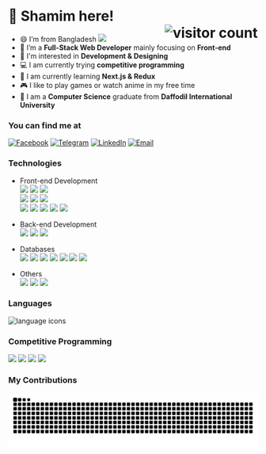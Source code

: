 # 👋 Shamim here! <div><picture><source media="(prefers-color-scheme: dark)" srcset="https://visitor-badge.laobi.icu/badge?page_id=aushamim.aushamim&left_color=%231f2936&right_color=%231f2936&left_text=~" /><source media="(prefers-color-scheme: light)" srcset="https://visitor-badge.laobi.icu/badge?page_id=aushamim.aushamim&left_color=%23f4f8ff&right_color=%231f2936&left_text=~" /><img align="right" alt="visitor count" /></picture></div>

- 😄 I’m from Bangladesh <img src="https://cdn3.emoji.gg/emojis/5307-peepobangladesh.gif" width="40"/>
- 🌱 I’m a **Full-Stack Web Developer** mainly focusing on **Front-end**
- 👀 I'm interested in **Development & Designing**
- 💻 I am currently trying **competitive programming**
- 🧠 I am currently learning **Next.js & Redux**
- 🎮 I like to play games or watch anime in my free time
- 📖 I am a **Computer Science** graduate from **Daffodil International University**
  <!-- - 🤓 Next I will try to learn Next.JS also get a job -->

### You can find me at

[![Facebook](https://img.shields.io/badge/au.shamim0-0866ff?style=flat&logo=facebook&logoColor=white)](https://www.facebook.com/au.shamim0/)
[![Telegram](https://img.shields.io/badge/aushamim-1f2936?style=flat&logo=telegram&logoColor=white)](https://t.me/aushamim)
[![LinkedIn](https://img.shields.io/badge/aushamim-0a66c2?style=flat&logo=linkedin&logoColor=white)](https://www.linkedin.com/in/aushamim/)
[![Email](https://img.shields.io/badge/au.shamim0@gmail.com-ea4335?style=flat&logo=gmail&logoColor=white)](mailto:au.shamim0@gmail.com)

### Technologies

- Front-end Development  
  ![](https://img.shields.io/badge/HTML-e65127?style=flat&logo=html5&logoColor=white)
  ![](https://img.shields.io/badge/CSS-0c73b8?style=flat&logo=css3&logoColor=white)
  ![](https://img.shields.io/badge/JS-e7a328?style=flat&logo=javascript&logoColor=white)  
  ![](https://img.shields.io/badge/ReactJS-087ea4?style=flat&logo=react&logoColor=white)
  ![](https://img.shields.io/badge/NextJS-222d3d?style=flat&logo=next.js&logoColor=white)
  ![](https://img.shields.io/badge/Django-092d1f?style=flat&logo=django&logoColor=white)  
  ![](https://img.shields.io/badge/Bootstrap-7910f2?style=flat&logo=bootstrap&logoColor=white)
  ![](https://img.shields.io/badge/Tailwind-07b0ce?style=flat&logo=tailwindcss&logoColor=white)
  ![](https://img.shields.io/badge/DaisyUI-5a0ef8?style=flat&logo=daisyui&logoColor=white)
  ![](https://img.shields.io/badge/Material_UI-007dc5?style=flat&logo=mui&logoColor=white)
  ![](https://img.shields.io/badge/Ant_Design-0d6eff?style=flat&logo=antdesign&logoColor=white)

- Back-end Development  
  ![](https://img.shields.io/badge/NodeJS-3c823b?style=flat&logo=nodedotjs&logoColor=white)
  ![](https://img.shields.io/badge/Express-a60070?style=flat&logo=express&logoColor=white)
  ![](https://img.shields.io/badge/Django_Rest_Framework-a30000?style=flat&logo=django&logoColor=white)

- Databases  
  ![](https://img.shields.io/badge/MongoDB-47A248?style=flat&logo=mongodb&logoColor=white)
  ![](https://img.shields.io/badge/Firebase-ffa610?style=flat&logo=firebase&logoColor=white)
  ![](https://img.shields.io/badge/Supabase-3FCF8E?style=flat&logo=supabase&logoColor=white)
  ![](https://img.shields.io/badge/MySQL-4479a1?style=flat&logo=mysql&logoColor=white)
  ![](https://img.shields.io/badge/PostgreSQL-3b6693?style=flat&logo=postgresql&logoColor=white)
  ![](https://img.shields.io/badge/SQLite-134762?style=flat&logo=sqlite&logoColor=white)
  ![](https://img.shields.io/badge/MariaDB-003545?style=flat&logo=mariadb&logoColor=white)

- Others  
  ![](https://img.shields.io/badge/Netlify-4c4c4c?style=flat&logo=netlify&logoColor=white)
  ![](https://img.shields.io/badge/Vercel-292e3c?style=flat&logo=vercel&logoColor=white)
  ![](https://img.shields.io/badge/Heroku-430098?style=flat&logo=heroku&logoColor=white)

### Languages

<img src="https://skillicons.dev/icons?i=c,cpp,py,kotlin,java,js" height="30" alt="language icons"/>

### Competitive Programming

[![](https://img.shields.io/badge/CodeChef-5B4638?style=flat&logo=codechef&logoColor=white)](https://www.codechef.com/users/aushamim/)
[![](https://img.shields.io/badge/Codeforces-f7c945?style=flat&logo=codeforces&logoColor=white)](https://codeforces.com/profile/aushamim)
[![](https://img.shields.io/badge/LeetCode-FFA116?style=flat&logo=leetcode&logoColor=white)](https://leetcode.com/aushamim/)
[![](https://img.shields.io/badge/HackerRank-00EA64?style=flat&logo=hackerrank&logoColor=white)](https://www.hackerrank.com/aushamim)

### My Contributions

<picture>
  <source media="(prefers-color-scheme: dark)" srcset="https://raw.githubusercontent.com/aushamim/aushamim/output/github-contribution-grid-snake-dark.svg" />
  <source media="(prefers-color-scheme: light)" srcset="https://raw.githubusercontent.com/aushamim/aushamim/output/github-contribution-grid-snake.svg" />
  <img src="https://raw.githubusercontent.com/aushamim/aushamim/output/github-contribution-grid-snake.svg" alt="snake eating my contribution animation" />
</picture>

<!--
Stats. Will Implement someday
https://github.com/anmol098/waka-readme-stats
https://youtu.be/eHaXw8Bd_ms?t=723
-->
